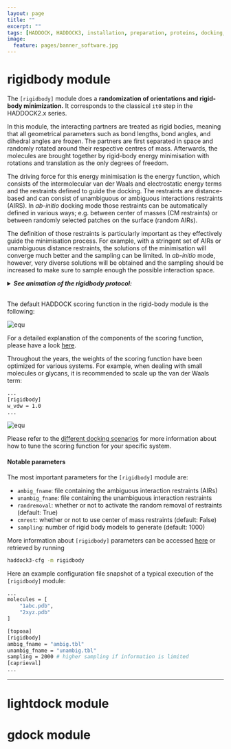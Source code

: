 ```yaml
---
layout: page
title: ""
excerpt: ""
tags: [HADDOCK, HADDOCK3, installation, preparation, proteins, docking, analysis, workflows, manual, usage]
image:
  feature: pages/banner_software.jpg
---
```


# rigidbody module

The ``[rigidbody]`` module does a **randomization of orientations and rigid-body
minimization.** It corresponds to the classical ``it0`` step in the HADDOCK2.x
series.

In this module, the interacting partners are treated as rigid bodies, meaning
that all geometrical parameters such as bond lengths, bond angles, and dihedral
angles are frozen. The partners are first separated in space and randomly
rotated around their respective centres of mass. Afterwards, the molecules are
brought together by rigid-body energy minimisation with rotations and
translation as the only degrees of freedom.

The driving force for this energy minimisation is the energy function, which
consists of the intermolecular van der Waals and electrostatic energy terms and
the restraints defined to guide the docking. The restraints are distance-based
and can consist of unambiguous or ambiguous interactions restraints (AIRS). In
*ab-initio* docking mode those restraints can be automatically defined in
various ways; e.g. between center of masses (CM restraints) or between randomly
selected patches on the surface (random AIRs).

The definition of those restraints is particularly important as they effectively
guide the minimisation process. For example, with a stringent set of AIRs or
unambiguous distance restraints, the solutions of the minimisation will converge
much better and the sampling can be limited. In *ab-initio* mode, however, very
diverse solutions will be obtained and the sampling should be increased to make
sure to sample enough the possible interaction space.

<details >
<summary style="bold">
<b><i>See animation of the rigidbody protocol:</i></b>
</summary>
<figure align="center">
  <img src="/education/HADDOCK24/HADDOCK24-protein-protein-basic/haddock_mini.gif">
</figure>
</details>
<br>

The default HADDOCK scoring function in the rigid-body module is the following:

![equ](https://latex.codecogs.com/gif.latex?HS=0.01E_{vdw}&plus;1.0E_{elec}&plus;0.01E_{air}&plus;1.0E_{desolv}-0.01BSA)

For a detailed explanation of the components of the scoring function, please have a look [here](../haddocking.md#haddock-scoring-function).

Throughout the years, the weights of the scoring function have been optimized for various systems. For example, when dealing with small molecules or glycans, it is recommended to scale up the van der Waals term:

```bash
...
[rigidbody]
w_vdw = 1.0
...
```

![equ](https://latex.codecogs.com/gif.latex?HS_{small}=1.0E_{vdw}&plus;1.0E_{elec}&plus;0.01E_{air}&plus;1.0E_{desolv}-0.01BSA)

Please refer to the [different docking scenarios](../docking_scenarios) for more information about how to tune the scoring function for your specific system.

#### Notable parameters

The most important parameters for the ``[rigidbody]`` module are:

- `ambig_fname`: file containing the ambiguous interaction restraints (AIRs)
- `unambig_fname`: file containing the unambiguous interaction restraints
- `randremoval`: whether or not to activate the random removal of restraints (default: True)
- `cmrest`: whether or not to use center of mass restraints (default: False)
- `sampling`: number of rigid body models to generate (default: 1000)

More information about ``[rigidbody]`` parameters can be accessed [here](bonvinlab.org/haddock3/modules/sampling/haddock.modules.sampling.rigidbody.html#default-parameters) or retrieved by running
```bash
haddock3-cfg -m rigidbody
```

Here an example configuration file snapshot of a typical execution of the
``[rigidbody]`` module:

```bash
...
molecules = [
    "1abc.pdb",
    "2xyz.pdb"
]

[topoaa]
[rigidbody]
ambig_fname = "ambig.tbl"
unambig_fname = "unambig.tbl"
sampling = 2000 # higher sampling if information is limited
[caprieval]
...
```
<hr>

# lightdock module

# gdock module
